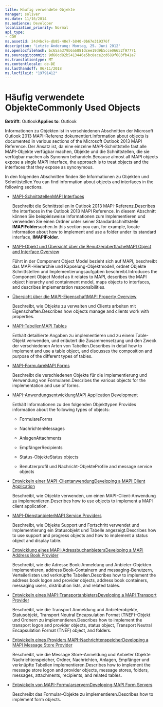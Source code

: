 ```yaml
---
title: Häufig verwendete Objekte
manager: soliver
ms.date: 11/16/2014
ms.audience: Developer
localization_priority: Normal
api_type:
- COM
ms.assetid: 24d4bc7e-db85-48e7-b840-0b67e319376f
description: 'Letzte Änderung: Montag, 25. Juni 2012'
ms.openlocfilehash: bc65aa379b6a6881dcee19d9b5cce06652f97771
ms.sourcegitcommit: 9d60cd82b5413446e5bc8ace2cd689f683fb41a7
ms.translationtype: MT
ms.contentlocale: de-DE
ms.lasthandoff: 06/11/2018
ms.locfileid: "19791412"
---
```

# <a name="commonly-used-objects"></a><span data-ttu-id="7fb9f-103">Häufig verwendete Objekte</span><span class="sxs-lookup"><span data-stu-id="7fb9f-103">Commonly Used Objects</span></span>

  
  
<span data-ttu-id="7fb9f-104">**Betrifft**: Outlook</span><span class="sxs-lookup"><span data-stu-id="7fb9f-104">**Applies to**: Outlook</span></span> 
  
<span data-ttu-id="7fb9f-105">Informationen zu Objekten ist in verschiedenen Abschnitten der Microsoft Outlook 2013 MAPI-Referenz dokumentiert.</span><span class="sxs-lookup"><span data-stu-id="7fb9f-105">Information about objects is documented in various sections of the Microsoft Outlook 2013 MAPI Reference.</span></span> <span data-ttu-id="7fb9f-106">Der Ansatz ist, da eine einzelne MAPI-Schnittstelle fast alle MAPI-Objekte verfügbar machen, Objekte und die Schnittstellen, die sie verfügbar machen als Synonym behandeln.</span><span class="sxs-lookup"><span data-stu-id="7fb9f-106">Because almost all MAPI objects expose a single MAPI interface, the approach is to treat objects and the interfaces that they expose as synonymous.</span></span>
  
<span data-ttu-id="7fb9f-107">In den folgenden Abschnitten finden Sie Informationen zu Objekten und Schnittstellen.</span><span class="sxs-lookup"><span data-stu-id="7fb9f-107">You can find information about objects and interfaces in the following sections.</span></span>
  
- [<span data-ttu-id="7fb9f-108">MAPI-Schnittstellen</span><span class="sxs-lookup"><span data-stu-id="7fb9f-108">MAPI Interfaces</span></span>](mapi-interfaces.md)
    
    <span data-ttu-id="7fb9f-109">Beschreibt die Schnittstellen in Outlook 2013 MAPI-Referenz.</span><span class="sxs-lookup"><span data-stu-id="7fb9f-109">Describes the interfaces in the Outlook 2013 MAPI Reference.</span></span> <span data-ttu-id="7fb9f-110">In diesem Abschnitt können Sie beispielsweise Informationen zum Implementieren und verwenden Sie einen Ordner unter seiner Standardschnittstelle **IMAPIFolder**suchen.</span><span class="sxs-lookup"><span data-stu-id="7fb9f-110">In this section you can, for example, locate information about how to implement and use a folder under its standard interface, **IMAPIFolder**.</span></span>
    
- [<span data-ttu-id="7fb9f-111">MAPI-Objekt und Übersicht über die Benutzeroberfläche</span><span class="sxs-lookup"><span data-stu-id="7fb9f-111">MAPI Object and Interface Overview</span></span>](mapi-object-and-interface-overview.md)
    
    <span data-ttu-id="7fb9f-112">Führt in der Component Object Model bezieht sich auf MAPI, beschreibt das MAPI-Hierarchie und Kapselung-Objektmodell, ordnet Objekte Schnittstellen und Implementierungsaufgaben beschreibt.</span><span class="sxs-lookup"><span data-stu-id="7fb9f-112">Introduces the Component Object Model as it relates to MAPI, describes the MAPI object hierarchy and containment model, maps objects to interfaces, and describes implementation responsibilities.</span></span>
    
- [<span data-ttu-id="7fb9f-113">Übersicht über die MAPI-Eigenschaft</span><span class="sxs-lookup"><span data-stu-id="7fb9f-113">MAPI Property Overview</span></span>](mapi-property-overview.md)
    
    <span data-ttu-id="7fb9f-114">Beschreibt, wie Objekte zu verwalten und Clients arbeiten mit Eigenschaften.</span><span class="sxs-lookup"><span data-stu-id="7fb9f-114">Describes how objects manage and clients work with properties.</span></span>
    
- [<span data-ttu-id="7fb9f-115">MAPI-Tabellen</span><span class="sxs-lookup"><span data-stu-id="7fb9f-115">MAPI Tables</span></span>](mapi-tables.md)
    
    <span data-ttu-id="7fb9f-116">Enthält detaillierte Angaben zu implementieren und zu einem Table-Objekt verwenden, und erläutert die Zusammensetzung und den Zweck der verschiedenen Arten von Tabellen.</span><span class="sxs-lookup"><span data-stu-id="7fb9f-116">Describes in detail how to implement and use a table object, and discusses the composition and purpose of the different types of tables.</span></span>
    
- [<span data-ttu-id="7fb9f-117">MAPI-Formulare</span><span class="sxs-lookup"><span data-stu-id="7fb9f-117">MAPI Forms</span></span>](mapi-forms.md)
    
    <span data-ttu-id="7fb9f-118">Beschreibt die verschiedenen Objekte für die Implementierung und Verwendung von Formularen.</span><span class="sxs-lookup"><span data-stu-id="7fb9f-118">Describes the various objects for the implementation and use of forms.</span></span>
    
- [<span data-ttu-id="7fb9f-119">MAPI-Anwendungsentwicklung</span><span class="sxs-lookup"><span data-stu-id="7fb9f-119">MAPI Application Development</span></span>](mapi-application-development.md)
    
    <span data-ttu-id="7fb9f-120">Enthält Informationen zu den folgenden Objekttypen:</span><span class="sxs-lookup"><span data-stu-id="7fb9f-120">Provides information about the following types of objects:</span></span>
    
  - <span data-ttu-id="7fb9f-121">Formulare</span><span class="sxs-lookup"><span data-stu-id="7fb9f-121">Forms</span></span>
    
  - <span data-ttu-id="7fb9f-122">Nachrichten</span><span class="sxs-lookup"><span data-stu-id="7fb9f-122">Messages</span></span>
    
  - <span data-ttu-id="7fb9f-123">Anlagen</span><span class="sxs-lookup"><span data-stu-id="7fb9f-123">Attachments</span></span>
    
  - <span data-ttu-id="7fb9f-124">Empfänger</span><span class="sxs-lookup"><span data-stu-id="7fb9f-124">Recipients</span></span>
    
  - <span data-ttu-id="7fb9f-125">Status-Objekte</span><span class="sxs-lookup"><span data-stu-id="7fb9f-125">Status objects</span></span>
    
  - <span data-ttu-id="7fb9f-126">Benutzerprofil und Nachricht-Objekte</span><span class="sxs-lookup"><span data-stu-id="7fb9f-126">Profile and message service objects</span></span>
    
- [<span data-ttu-id="7fb9f-127">Entwickeln einer MAPI-Clientanwendung</span><span class="sxs-lookup"><span data-stu-id="7fb9f-127">Developing a MAPI Client Application</span></span>](developing-a-mapi-client-application.md)
    
    <span data-ttu-id="7fb9f-128">Beschreibt, wie Objekte verwenden, um einen MAPI-Client-Anwendung zu implementieren.</span><span class="sxs-lookup"><span data-stu-id="7fb9f-128">Describes how to use objects to implement a MAPI client application.</span></span>
    
- [<span data-ttu-id="7fb9f-129">MAPI-Dienstanbieter</span><span class="sxs-lookup"><span data-stu-id="7fb9f-129">MAPI Service Providers</span></span>](mapi-service-providers.md)
    
    <span data-ttu-id="7fb9f-130">Beschreibt, wie Objekte Support und Fortschritt verwendet und Implementierung ein Statusobjekt und Tabelle angezeigt.</span><span class="sxs-lookup"><span data-stu-id="7fb9f-130">Describes how to use support and progress objects and how to implement a status object and display table.</span></span>
    
- [<span data-ttu-id="7fb9f-131">Entwicklung eines MAPI-Adressbuchanbieters</span><span class="sxs-lookup"><span data-stu-id="7fb9f-131">Developing a MAPI Address Book Provider</span></span>](developing-a-mapi-address-book-provider.md)
    
    <span data-ttu-id="7fb9f-132">Beschreibt, wie die Adresse Book-Anmeldung und Anbieter-Objekten implementieren, address Book-Containern und messaging-Benutzern, Verteilerlisten und verknüpfte Tabellen.</span><span class="sxs-lookup"><span data-stu-id="7fb9f-132">Describes how to implement the address book logon and provider objects, address book containers, messaging users, distribution lists, and related tables.</span></span>
    
- [<span data-ttu-id="7fb9f-133">Entwickeln eines MAPI-Transportanbieters</span><span class="sxs-lookup"><span data-stu-id="7fb9f-133">Developing a MAPI Transport Provider</span></span>](developing-a-mapi-transport-provider.md)
    
    <span data-ttu-id="7fb9f-134">Beschreibt, wie die Transport Anmeldung und Anbieterobjekte, Statusobjekt, Transport Neutral Encapsulation Format (TNEF)-Objekt und Ordnern zu implementieren.</span><span class="sxs-lookup"><span data-stu-id="7fb9f-134">Describes how to implement the transport logon and provider objects, status object, Transport Neutral Encapsulation Format (TNEF) object, and folders.</span></span>
    
- [<span data-ttu-id="7fb9f-135">Entwickeln eines Providers MAPI-Nachrichtenspeicher</span><span class="sxs-lookup"><span data-stu-id="7fb9f-135">Developing a MAPI Message Store Provider</span></span>](developing-a-mapi-message-store-provider.md)
    
    <span data-ttu-id="7fb9f-136">Beschreibt, wie die Message Store-Anmeldung und Anbieter Objekte Nachrichtenspeicher, Ordner, Nachrichten, Anlagen, Empfänger und verknüpfte Tabellen implementieren.</span><span class="sxs-lookup"><span data-stu-id="7fb9f-136">Describes how to implement the message store logon and provider objects, message stores, folders, messages, attachments, recipients, and related tables.</span></span>
    
- [<span data-ttu-id="7fb9f-137">Entwickeln von MAPI-Formularservern</span><span class="sxs-lookup"><span data-stu-id="7fb9f-137">Developing MAPI Form Servers</span></span>](developing-mapi-form-servers.md)
    
    <span data-ttu-id="7fb9f-138">Beschreibt das Formular-Objekte zu implementieren.</span><span class="sxs-lookup"><span data-stu-id="7fb9f-138">Describes how to implement form objects.</span></span>
    

